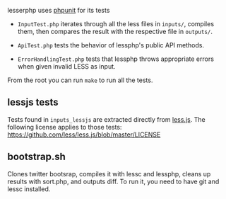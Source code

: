 lesserphp uses [phpunit](https://github.com/sebastianbergmann/phpunit/) for its tests

* `InputTest.php` iterates through all the less files in `inputs/`, compiles
  them, then compares the result with the respective file in `outputs/`.

* `ApiTest.php` tests the behavior of lessphp's public API methods.

* `ErrorHandlingTest.php` tests that lessphp throws appropriate errors when
  given invalid LESS as input.

From the root you can run `make` to run all the tests.

## lessjs tests

Tests found in `inputs_lessjs` are extracted directly from
[less.js](https://github.com/less/less.js). The following license applies to
those tests: https://github.com/less/less.js/blob/master/LICENSE

## bootstrap.sh

Clones twitter bootsrap, compiles it with lessc and lessphp, cleans up results
with sort.php, and outputs diff. To run it, you need to have git and lessc
installed.

